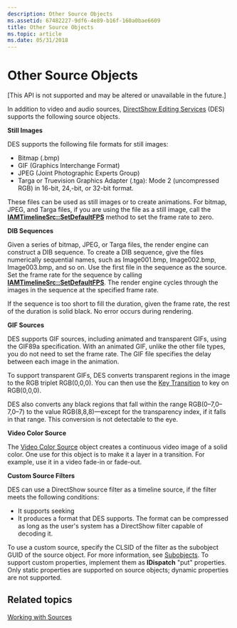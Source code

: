 ```yaml
---
description: Other Source Objects
ms.assetid: 67482227-9df6-4e89-b16f-160a0bae6609
title: Other Source Objects
ms.topic: article
ms.date: 05/31/2018
---
```


# Other Source Objects

\[This API is not supported and may be altered or unavailable in the future.\]

In addition to video and audio sources, [DirectShow Editing Services](directshow-editing-services.md) (DES) supports the following source objects.

**Still Images**

DES supports the following file formats for still images:

-   Bitmap (.bmp)
-   GIF (Graphics Interchange Format)
-   JPEG (Joint Photographic Experts Group)
-   Targa or Truevision Graphics Adapter (.tga): Mode 2 (uncompressed RGB) in 16-bit, 24,-bit, or 32-bit format.

These files can be used as still images or to create animations. For bitmap, JPEG, and Targa files, if you are using the file as a still image, call the [**IAMTimelineSrc::SetDefaultFPS**](iamtimelinesrc-setdefaultfps.md) method to set the frame rate to zero.

**DIB Sequences**

Given a series of bitmap, JPEG, or Targa files, the render engine can construct a DIB sequence. To create a DIB sequence, give the files numerically sequential names, such as Image001.bmp, Image002.bmp, Image003.bmp, and so on. Use the first file in the sequence as the source. Set the frame rate for the sequence by calling [**IAMTimelineSrc::SetDefaultFPS**](iamtimelinesrc-setdefaultfps.md). The render engine cycles through the images in the sequence at the specified frame rate.

If the sequence is too short to fill the duration, given the frame rate, the rest of the duration is solid black. No error occurs during rendering.

**GIF Sources**

DES supports GIF sources, including animated and transparent GIFs, using the GIF89a specification. With an animated GIF, unlike the other file types, you do not need to set the frame rate. The GIF file specifies the delay between each image in the animation.

To support transparent GIFs, DES converts transparent regions in the image to the RGB triplet RGB(0,0,0). You can then use the [Key Transition](key-transition.md) to key on RGB(0,0,0).

DES also converts any black regions that fall within the range RGB(0–7,0–7,0–7) to the value RGB(8,8,8)—except for the transparency index, if it falls in that range. This conversion is not detectable to the eye.

**Video Color Source**

The [Video Color Source](video-color-source.md) object creates a continuous video image of a solid color. One use for this object is to make it a layer in a transition. For example, use it in a video fade-in or fade-out.

**Custom Source Filters**

DES can use a DirectShow source filter as a timeline source, if the filter meets the following conditions:

-   It supports seeking
-   It produces a format that DES supports. The format can be compressed as long as the user's system has a DirectShow filter capable of decoding it.

To use a custom source, specify the CLSID of the filter as the subobject GUID of the source object. For more information, see [Subobjects](subobjects.md). To support custom properties, implement them as **IDispatch** "put" properties. Only static properties are supported on source objects; dynamic properties are not supported.

## Related topics

<dl> <dt>

[Working with Sources](working-with-sources.md)
</dt> </dl>

 

 




